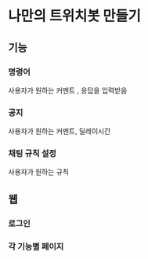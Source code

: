 # 나만의 트위치봇 만들기

## 기능

### 명령어

사용자가 원하는 커멘트 , 응답을 입력받음

### 공지

사용자가 원하는 커멘트, 딜레이시간

### 채팅 규칙 설정

사용자가 원하는 규칙

## 웹 

### 로그인

### 각 기능별 페이지



#### <!--기타 기능-->



